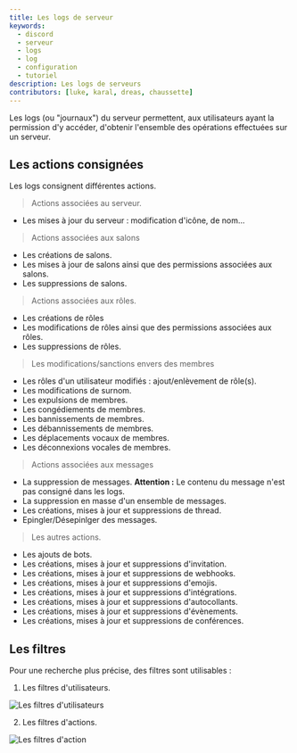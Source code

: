 ```yaml
---
title: Les logs de serveur
keywords:
  - discord
  - serveur
  - logs
  - log
  - configuration
  - tutoriel
description: Les logs de serveurs
contributors: [luke, karal, dreas, chaussette]
---
```


Les logs (ou "journaux") du serveur permettent, aux utilisateurs ayant la permission d'y accéder, d'obtenir l'ensemble des opérations effectuées sur un serveur.

## Les actions consignées

Les logs consignent différentes actions.
> Actions associées au serveur.
- Les mises à jour du serveur : modification d'icône, de nom...
> Actions associées aux salons
- Les créations de salons.
- Les mises à jour de salons ainsi que des permissions associées aux salons.
- Les suppressions de salons.
> Actions associées aux rôles.
- Les créations de rôles
- Les modifications de rôles ainsi que des permissions associées aux rôles.
- Les suppressions de rôles.
> Les modifications/sanctions envers des membres
- Les rôles d'un utilisateur modifiés : ajout/enlèvement de rôle(s).
- Les modifications de surnom.
- Les expulsions de membres.
- Les congédiements de membres.
- Les bannissements de membres.
- Les débannissements de membres.
- Les déplacements vocaux de membres.
- Les déconnexions vocales de membres.
> Actions associées aux messages
- La suppression de messages. __Attention :__ Le contenu du message n'est pas consigné dans les logs.
- La suppression en masse d'un ensemble de messages.
- Les créations, mises à jour et suppressions de thread.
- Epingler/Désepinlger des messages.
> Les autres actions.
- Les ajouts de bots.
- Les créations, mises à jour et suppressions d'invitation.
- Les créations, mises à jour et suppressions de webhooks.
- Les créations, mises à jour et suppressions d'emojis.
- Les créations, mises à jour et suppressions d'intégrations.
- Les créations, mises à jour et suppressions d'autocollants.
- Les créations, mises à jour et suppressions d'évènements.
- Les créations, mises à jour et suppressions de conférences.


## Les filtres

Pour une recherche plus précise, des filtres sont utilisables : 
1. Les filtres d'utilisateurs.

![Les filtres d'utilisateurs](https://i.discord.fr/stb.png)

2. Les filtres d'actions.

![Les filtres d'action](https://i.discord.fr/F0I.png)
